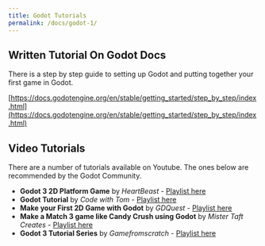 ```yaml
---
title: Godot Tutorials
permalink: /docs/godot-1/
---
```


## Written Tutorial On Godot Docs
There is a step by step guide to setting up Godot and putting together your first game in Godot.  

[https://docs.godotengine.org/en/stable/getting_started/step_by_step/index.html](https://docs.godotengine.org/en/stable/getting_started/step_by_step/index.html)  

## Video Tutorials 

There are a number of tutorials available on Youtube. The ones below are recommended by the Godot Community.  

* **Godot 3 2D Platform Game** by *HeartBeast* - [Playlist here](https://www.youtube.com/playlist?list=PL9FzW-m48fn2jlBu_0DRh7PvAt-GULEmd) 
* **Godot Tutorial** by *Code with Tom* - [Playlist here](https://www.youtube.com/playlist?list=PLiUQR4U_J9ec0k91iHPme_qtfS1nrWF3W)
* **Make your First 2D Game with Godot** by *GDQuest* - [Playlist here](https://www.youtube.com/playlist?list=PLhqJJNjsQ7KH_z21S_XeXD3Ht3WnSqW97)  
* **Make a Match 3 game like Candy Crush using Godot** by *Mister Taft Creates* - [Playlist here](https://www.youtube.com/playlist?list=PL4vbr3u7UKWqwQlvwvgNcgDL1p_3hcNn2)
* **Godot 3 Tutorial Series** by *Gamefromscratch* - [Playlist here](https://www.youtube.com/watch?v=iDEcP8Mc-7s&list=PLS9MbmO_ssyDk79j9ewONxV88fD5e_o5d)  

